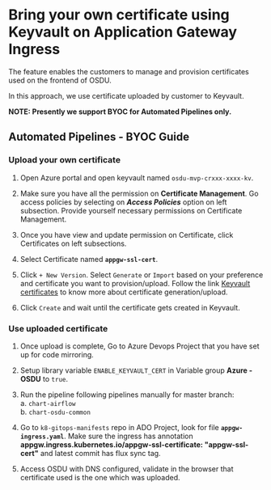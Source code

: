 # Bring your own certificate using Keyvault on Application Gateway Ingress

The feature enables the customers to manage and provision certificates used on the frontend of OSDU.

In this approach, we use certificate uploaded by customer to Keyvault. 

**NOTE: Presently we support BYOC for Automated Pipelines only.** 

## Automated Pipelines - BYOC Guide

### Upload your own certificate 
1. Open Azure portal and open keyvault named `osdu-mvp-crxxx-xxxx-kv`.

2. Make sure you have all the permission on **Certificate Management**. Go access policies by selecting on **_Access Policies_** option on left subsection.
   Provide yourself necessary permissions on Certificate Management.
   
3. Once you have view and update permission on Certificate, click Certificates on left subsections.

4. Select Certificate named **`appgw-ssl-cert`**. 

5. Click `+ New Version`. Select `Generate` or `Import` based on your preference and certificate you want to provision/upload.
   Follow  the link  [Keyvault certificates](https://docs.microsoft.com/en-us/azure/key-vault/certificates/certificate-scenarios) to know more about certificate generation/upload.

6. Click `Create` and wait until the certificate gets created in Keyvault.


### Use uploaded certificate

1. Once upload is complete, Go to Azure Devops Project that you have set up for code mirroring.

2. Setup library variable `ENABLE_KEYVAULT_CERT` in Variable group **Azure - OSDU**
   to `true`.
   
3. Run the pipeline following pipelines manually for master branch:<br>
   a. `chart-airflow` <br>
   b. `chart-osdu-common` 
   
4. Go to `k8-gitops-manifests` repo in ADO Project, look for file **`appgw-ingress.yaml`**.
   Make sure the ingress has annotation **appgw.ingress.kubernetes.io/appgw-ssl-certificate: "appgw-ssl-cert"** 
   and latest commit has flux sync tag.
   
5. Access OSDU with DNS configured, validate in the browser that certificate used is the one which was uploaded.
